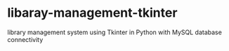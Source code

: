 # libaray-management-tkinter

library management system using Tkinter in Python with MySQL database connectivity 

